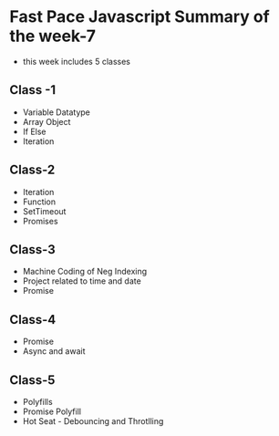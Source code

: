 #  Fast Pace Javascript Summary of the week-7 
- this week includes 5 classes

## Class -1
- Variable Datatype
- Array Object
- If Else
- Iteration

## Class-2
- Iteration
- Function
- SetTimeout
- Promises

## Class-3
- Machine Coding of Neg Indexing
- Project related to time and date
-  Promise

## Class-4
- Promise
- Async and await


## Class-5
- Polyfills
- Promise Polyfill
- Hot Seat - Debouncing and Throtlling
